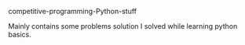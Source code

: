 competitive-programming-Python-stuff

Mainly contains some problems solution I solved while learning python basics.
